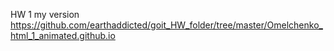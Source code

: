 HW 1 my version https://github.com/earthaddicted/goit_HW_folder/tree/master/Omelchenko_html_1_animated.github.io

